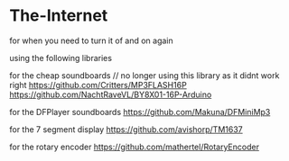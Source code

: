 # The-Internet
for when you need to turn it of and on again

using the following libraries

for the cheap soundboards
// no longer using this library as it didnt work right https://github.com/Critters/MP3FLASH16P
https://github.com/NachtRaveVL/BY8X01-16P-Arduino

for the DFPlayer soundboards
https://github.com/Makuna/DFMiniMp3

for the 7 segment display
https://github.com/avishorp/TM1637

for the rotary encoder
https://github.com/mathertel/RotaryEncoder
